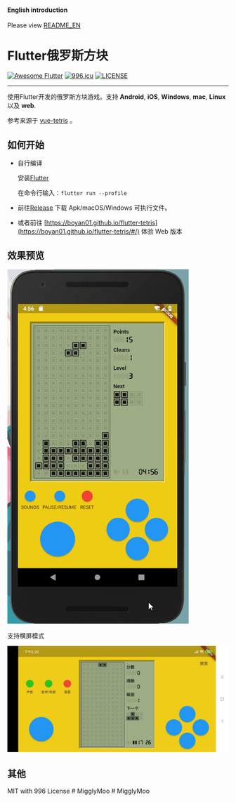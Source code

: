 #### English introduction

Please view [README_EN](https://github.com/boyan01/flutter-tetris/blob/master/README_EN.md)

# Flutter俄罗斯方块
<a href="https://github.com/Solido/awesome-flutter"><img alt="Awesome Flutter" src="https://img.shields.io/badge/Awesome-Flutter-blue.svg?longCache=true&style=flat-square" /></a> [![996.icu](https://img.shields.io/badge/link-996.icu-red.svg)](https://996.icu) [![LICENSE](https://img.shields.io/badge/license-NPL%20(The%20996%20Prohibited%20License)-blue.svg)](https://github.com/996icu/996.ICU/blob/master/LICENSE)

---

使用Flutter开发的俄罗斯方块游戏。支持 **Android**, **iOS**, **Windows**, **mac**, **Linux** 以及 **web**.

参考来源于 [vue-tetris](https://github.com/Binaryify/vue-tetris) 。

## 如何开始

* 自行编译

  安装[Flutter](https://flutter.io/docs/get-started/install)

  在命令行输入：`flutter run --profile`

* 前往[Release](https://github.com/boyan01/flutter-tetris/releases) 下载 Apk/macOS/Windows 可执行文件。

* 或者前往 [https://boyan01.github.io/flutter-tetris](https://boyan01.github.io/flutter-tetris/#/) 体验 Web 版本

## 效果预览

![效果预览](./_preview/game_gif.gif)

支持横屏模式

![横屏](./_preview/screen_land.jpg)


## 其他

MIT with 996 License
#   M i g g l y M o o 
 
 #   M i g g l y M o o 
 
 